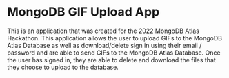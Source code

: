 # MongoDB GIF Upload App

This is an application that was created for the 2022 MongoDB Atlas Hackathon. This application
allows the user to upload GIFs to the MongoDB Atlas Database as well as download/delete
sign in using their email / password and are able to send GIFs to the MongoDB Atlas 
Database. Once the user has signed in, they are able to delete and download the files
that they choose to upload to the database.
